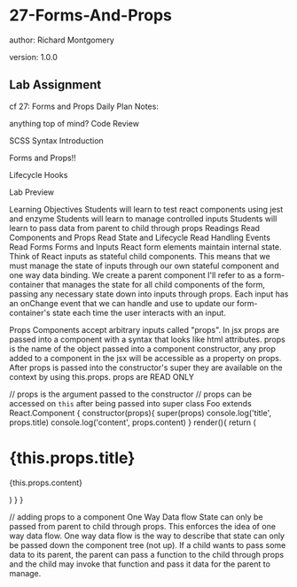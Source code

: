 <h1>27-Forms-And-Props</h1>

author: Richard Montgomery

version: 1.0.0





<h2>Lab Assignment</h2>
cf 27: Forms and Props
Daily Plan
Notes:

anything top of mind?
Code Review

SCSS Syntax Introduction

Forms and Props!!

Lifecycle Hooks

Lab Preview

Learning Objectives
Students will learn to test react components using jest and enzyme
Students will learn to manage controlled inputs
Students will learn to pass data from parent to child through props
Readings
Read Components and Props
Read State and Lifecycle
Read Handling Events
Read Forms
Forms and Inputs
React form elements maintain internal state. Think of React inputs as stateful child components. This means that we must manage the state of inputs through our own stateful component and one way data binding. We create a parent component I'll refer to as a form-container that manages the state for all child components of the form, passing any necessary state down into inputs through props. Each input has an onChange event that we can handle and use to update our form-container's state each time the user interacts with an input.

Props
Components accept arbitrary inputs called "props". In jsx props are passed into a component with a syntax that looks like html attributes. props is the name of the object passed into a component constructor, any prop added to a component in the jsx will be accessible as a property on props. After props is passed into the constructor's super they are available on the context by using this.props. props are READ ONLY

// props is the argument passed to the constructor
// props can be accessed on `this` after being passed into super
class Foo extends React.Component {
  constructor(props){
    super(props)
    console.log('title', props.title)
    console.log('content', props.content)
  }
  render(){
    return (
      <div>
        <h1> {this.props.title} </h1>
        <p> {this.props.content} </p>
      </div>
    )
  }
}

// adding props to a component
<Foo title='some literal value value' content={this.state.article.content}>
One Way Data flow
State can only be passed from parent to child through props. This enforces the idea of one way data flow. One way data flow is the way to describe that state can only be passed down the component tree (not up). If a child wants to pass some data to its parent, the parent can pass a function to the child through props and the child may invoke that function and pass it data for the parent to manage.